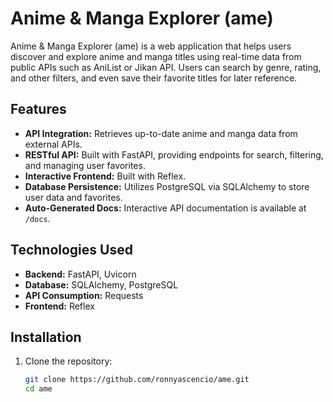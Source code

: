 # Anime & Manga Explorer (ame)

Anime & Manga Explorer (ame) is a web application that helps users discover and explore anime and manga titles using real-time data from public APIs such as AniList or Jikan API. Users can search by genre, rating, and other filters, and even save their favorite titles for later reference.

## Features

- **API Integration:** Retrieves up-to-date anime and manga data from external APIs.
- **RESTful API:** Built with FastAPI, providing endpoints for search, filtering, and managing user favorites.
- **Interactive Frontend:** Built with Reflex.
- **Database Persistence:** Utilizes PostgreSQL via SQLAlchemy to store user data and favorites.
- **Auto-Generated Docs:** Interactive API documentation is available at `/docs`.

## Technologies Used

- **Backend:** FastAPI, Uvicorn
- **Database:** SQLAlchemy, PostgreSQL
- **API Consumption:** Requests
- **Frontend:** Reflex

## Installation

1. Clone the repository:
   ```bash
   git clone https://github.com/ronnyascencio/ame.git
   cd ame
   ```
